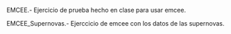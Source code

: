 EMCEE.- Ejercicio de prueba hecho en clase para usar emcee.

EMCEE_Supernovas.- Ejerccicio de emcee con los datos de las supernovas.
